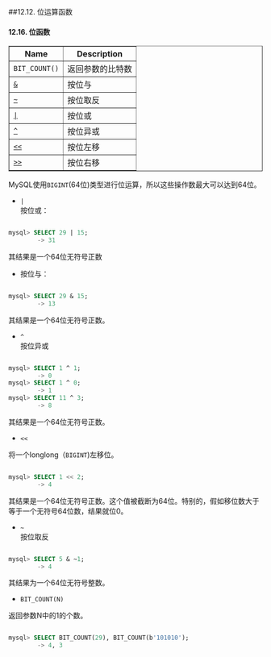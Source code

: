 ##12.12. 位运算函数
#### 12.16. 位函数
<table summary="Bitwise Functions" border="1"><colgroup><col class="name"><col class="description"></colgroup><thead><tr><th scope="col">Name</th><th scope="col">Description</th></tr></thead><tbody><tr><td scope="row"><a class="link" [][]#function_bit-count"><code class="literal">BIT_COUNT()</code></a></td><td>返回参数的比特数</td></tr><tr><td scope="row"><a class="link" href="bit-functions.html#operator_bitwise-and"><code class="literal">&amp;</code></a></td><td>按位与</td></tr><tr><td scope="row"><a class="link" href="[][]#operator_bitwise-invert"><code class="literal">~</code></a></td><td>按位取反</td></tr><tr><td scope="row"><a class="link" href=[][]#operator_bitwise-or"><code class="literal">|</code></a></td><td>按位或</td></tr><tr><td scope="row"><a class="link" href="bit-functions.html#operator_bitwise-xor"><code class="literal">^</code></a></td><td>按位异或</td></tr><tr><td scope="row"><a class="link" href="bit-functions.html#operator_left-shift"><code class="literal">&lt;&lt;</code></a></td><td>按位左移</td></tr><tr><td scope="row"><a class="link" href="bit-functions.html#operator_right-shift"><code class="literal">&gt;&gt;</code></a></td><td>按位右移</td></tr></tbody></table>

MySQL使用`BIGINT`(64位)类型进行位运算，所以这些操作数最大可以达到64位。

* `|`  
按位或：

```sql

mysql> SELECT 29 | 15;
        -> 31

```  

其结果是一个64位无符号正数

* 按位与：

```sql

mysql> SELECT 29 & 15;
        -> 13

```

其结果是一个64位无符号正数。

* `^`  
按位异或

```sql

mysql> SELECT 1 ^ 1;
        -> 0
mysql> SELECT 1 ^ 0;
        -> 1
mysql> SELECT 11 ^ 3;
        -> 8

```

其结果是一个64位无符号正数。

* `<<`

将一个longlong（`BIGINT`)左移位。
  
```sql

mysql> SELECT 1 << 2;
        -> 4

```

其结果是一个64位无符号正数。这个值被截断为64位。特别的，假如移位数大于等于一个无符号64位数，结果就位0。

* `~`  
按位取反

```sql

mysql> SELECT 5 & ~1;
        -> 4

```  

其结果为一个64位无符号整数。

* `BIT_COUNT(N)`  

返回参数N中的1的个数。

```sql

mysql> SELECT BIT_COUNT(29), BIT_COUNT(b'101010');
        -> 4, 3

```